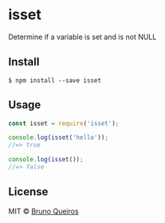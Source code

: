 # isset
Determine if a variable is set and is not NULL

## Install
```
$ npm install --save isset
```

## Usage
```js
const isset = require('isset');

console.log(isset('hello'));
//=> true

console.log(isset());
//=> false
```

## License
MIT © [Bruno Queiros](https://github.com/brunoqueiros)
